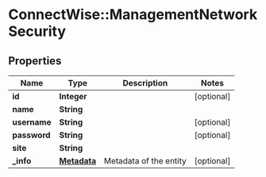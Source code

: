 # ConnectWise::ManagementNetworkSecurity

## Properties
Name | Type | Description | Notes
------------ | ------------- | ------------- | -------------
**id** | **Integer** |  | [optional] 
**name** | **String** |  | 
**username** | **String** |  | [optional] 
**password** | **String** |  | [optional] 
**site** | **String** |  | 
**_info** | [**Metadata**](Metadata.md) | Metadata of the entity | [optional] 


